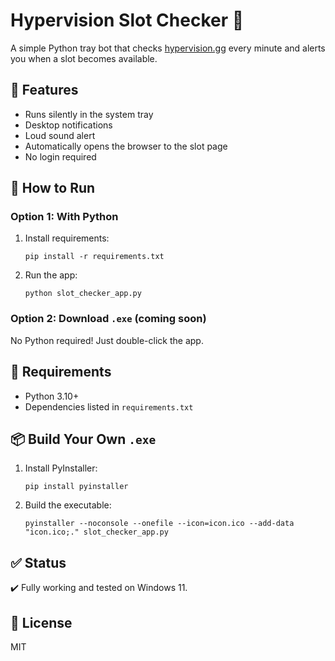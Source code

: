 # Hypervision Slot Checker 🎯

A simple Python tray bot that checks [hypervision.gg](https://hypervision.gg/checkout/?prod=1) every minute and alerts you when a slot becomes available.

## 🔔 Features

- Runs silently in the system tray
- Desktop notifications
- Loud sound alert
- Automatically opens the browser to the slot page
- No login required

## 🚀 How to Run

### Option 1: With Python

1. Install requirements:
   ```
   pip install -r requirements.txt
   ```
2. Run the app:
   ```
   python slot_checker_app.py
   ```

### Option 2: Download `.exe` (coming soon)

No Python required! Just double-click the app.

## 🧰 Requirements

- Python 3.10+
- Dependencies listed in `requirements.txt`

## 📦 Build Your Own `.exe`

1. Install PyInstaller:
   ```
   pip install pyinstaller
   ```
2. Build the executable:
   ```
   pyinstaller --noconsole --onefile --icon=icon.ico --add-data "icon.ico;." slot_checker_app.py
   ```

## ✅ Status

✔️ Fully working and tested on Windows 11.

## 📜 License

MIT
